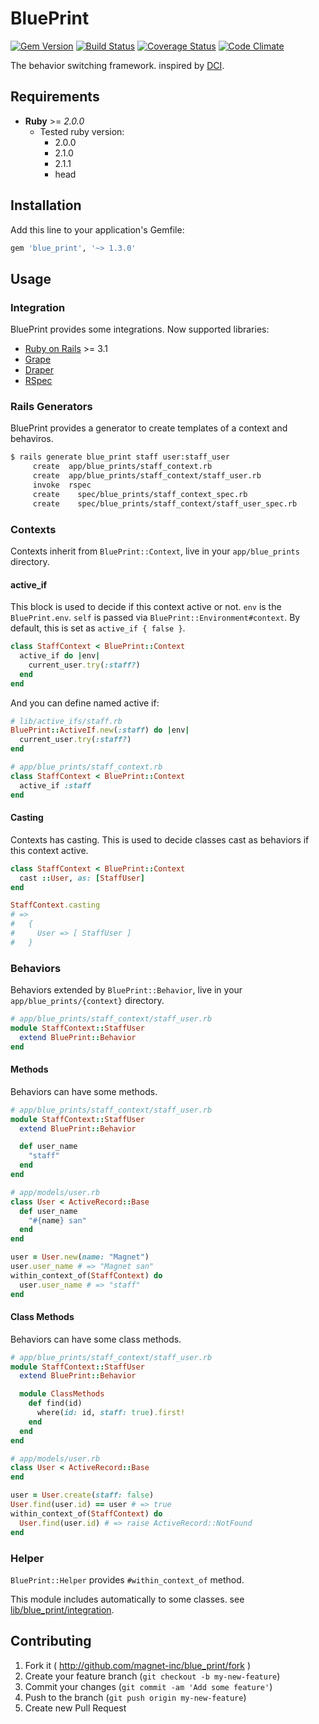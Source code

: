 # BluePrint

[![Gem Version](https://badge.fury.io/rb/blue_print.png)](http://badge.fury.io/rb/blue_print)
[![Build Status](https://travis-ci.org/magnet-inc/blue_print.png?branch=master)](https://travis-ci.org/magnet-inc/blue_print)
[![Coverage Status](https://coveralls.io/repos/magnet-inc/blue_print/badge.png)](https://coveralls.io/r/magnet-inc/blue_print)
[![Code Climate](https://codeclimate.com/github/magnet-inc/blue_print.png)](https://codeclimate.com/github/magnet-inc/blue_print)

The behavior switching framework. inspired by [DCI](http://en.wikipedia.org/wiki/Data,_context_and_interaction).

## Requirements

- __Ruby__ >= _2.0.0_
  - Tested ruby version:
    - 2.0.0
    - 2.1.0
    - 2.1.1
    - head

## Installation

Add this line to your application's Gemfile:

```ruby
gem 'blue_print', '~> 1.3.0'
```

## Usage

### Integration

BluePrint provides some integrations. Now supported libraries:

- [Ruby on Rails](http://rubyonrails.org/) >= 3.1
- [Grape](http://intridea.github.io/grape/)
- [Draper](https://github.com/drapergem/draper)
- [RSpec](https://github.com/rspec)

### Rails Generators

BluePrint provides a generator to create templates of a context and behaviros.

```bash
$ rails generate blue_print staff user:staff_user
     create  app/blue_prints/staff_context.rb
     create  app/blue_prints/staff_context/staff_user.rb
     invoke  rspec
     create    spec/blue_prints/staff_context_spec.rb
     create    spec/blue_prints/staff_context/staff_user_spec.rb
```

### Contexts

Contexts inherit from `BluePrint::Context`, live in your `app/blue_prints` directory.

#### active_if

This block is used to decide if this context active or not. `env` is the `BluePrint.env`. `self` is passed via `BluePrint::Environment#context`. By default, this is set as `active_if { false }`.

```ruby
class StaffContext < BluePrint::Context
  active_if do |env|
    current_user.try(:staff?)
  end
end
```

And you can define named active if:

```ruby
# lib/active_ifs/staff.rb
BluePrint::ActiveIf.new(:staff) do |env|
  current_user.try(:staff?)
end

# app/blue_prints/staff_context.rb
class StaffContext < BluePrint::Context
  active_if :staff
end
```

#### Casting

Contexts has casting. This is used to decide classes cast as behaviors if this context active.

```ruby
class StaffContext < BluePrint::Context
  cast ::User, as: [StaffUser]
end

StaffContext.casting
# =>
#   {
#     User => [ StaffUser ]
#   }
```

### Behaviors

Behaviors extended by `BluePrint::Behavior`, live in your `app/blue_prints/{context}` directory.

```ruby
# app/blue_prints/staff_context/staff_user.rb
module StaffContext::StaffUser
  extend BluePrint::Behavior
end
```

#### Methods

Behaviors can have some methods.

```ruby
# app/blue_prints/staff_context/staff_user.rb
module StaffContext::StaffUser
  extend BluePrint::Behavior

  def user_name
    "staff"
  end
end

# app/models/user.rb
class User < ActiveRecord::Base
  def user_name
    "#{name} san"
  end
end

user = User.new(name: "Magnet")
user.user_name # => "Magnet san"
within_context_of(StaffContext) do
  user.user_name # => "staff"
end
```

#### Class Methods

Behaviors can have some class methods.

```ruby
# app/blue_prints/staff_context/staff_user.rb
module StaffContext::StaffUser
  extend BluePrint::Behavior

  module ClassMethods
    def find(id)
      where(id: id, staff: true).first!
    end
  end
end

# app/models/user.rb
class User < ActiveRecord::Base
end

user = User.create(staff: false)
User.find(user.id) == user # => true
within_context_of(StaffContext) do
  User.find(user.id) # => raise ActiveRecord::NotFound
end
```

### Helper

`BluePrint::Helper` provides `#within_context_of` method.

This module includes automatically to some classes. see [lib/blue_print/integration](https://github.com/magnet-inc/blue_print/tree/master/lib/blue_print/integration).

## Contributing

1. Fork it ( http://github.com/magnet-inc/blue_print/fork )
2. Create your feature branch (`git checkout -b my-new-feature`)
3. Commit your changes (`git commit -am 'Add some feature'`)
4. Push to the branch (`git push origin my-new-feature`)
5. Create new Pull Request
